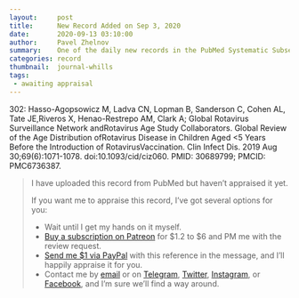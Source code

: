 ```yaml
---
layout:     post
title:      New Record Added on Sep 3, 2020
date:       2020-09-13 03:10:00
author:     Pavel Zhelnov
summary:    One of the daily new records in the PubMed Systematic Subset indexed by Sep 3, 2020.
categories: record
thumbnail:  journal-whills
tags:
 - awaiting appraisal
---
```


302: Hasso-Agopsowicz M, Ladva CN, Lopman B, Sanderson C, Cohen AL, Tate JE,Riveros X, Henao-Restrepo AM, Clark A; Global Rotavirus Surveillance Network andRotavirus Age Study Collaborators. Global Review of the Age Distribution ofRotavirus Disease in Children Aged <5 Years Before the Introduction of RotavirusVaccination. Clin Infect Dis. 2019 Aug 30;69(6):1071-1078. doi:10.1093/cid/ciz060. PMID: 30689799; PMCID: PMC6736387.


> I have uploaded this record from PubMed but haven’t appraised it yet.
>
> If you want me to appraise this record, I’ve got several options for you:
> * Wait until I get my hands on it myself.
> * [Buy a subscription on Patreon](https://patreon.com/zheln) for $1.2 to $6 and PM me with the review request.
> * [Send me $1 via PayPal](https://paypal.me/pjelnov) with this reference in the message, and I’ll happily appraise it for you.
> * Contact me by [email](mailto:pavel@zheln.com) or on [Telegram](https://t.me/drzhelnov), [Twitter](https://twitter.com/drzhelnov), [Instagram](https://instagram.com/igzheln), or [Facebook](https://facebook.com/drzhelnov), and I’m sure we’ll find a way around.
